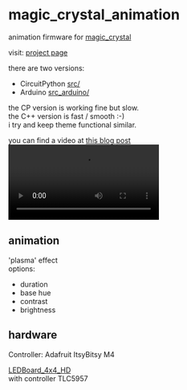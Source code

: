 # magic_crystal_animation
animation firmware for [magic_crystal](https://github.com/s-light/magic_crystal)

visit: [project page](https://s-light.github.io/magic_crystal_animation/)

there are two versions:
- CircuitPython [src/](src/)
- Arduino [src_arduino/](src_arduino/)

the CP version is working fine but slow.  
the C++ version is fast / smooth :-)  
i try and keep theme functional similar.

you can find a video at [this blog post](http://blog.s-light.eu/my-magic-crystal-is-alive/)
<video
src="http://s-light.eu/video/VID_20190422_190246.webm"
style="max-width:100%; max-height:100vh;"
controls="" loop=""></video>



## animation

'plasma' effect  
options:
- duration
- base hue
- contrast
- brightness


## hardware

Controller: Adafruit ItsyBitsy M4

[LEDBoard_4x4_HD](https://github.com/s-light/LEDBoard_4x4_HD)  
with controller TLC5957
